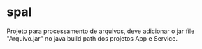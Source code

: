# spal
<p>
  Projeto para processamento de arquivos, deve adicionar o jar file "Arquivo.jar" no java build path dos projetos App e Service.
</p>

